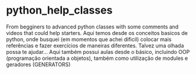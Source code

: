 # python_help_classes
From begginers to advanced
python classes with some comments and videos that could help starters.
Aqui temos desde os conceitos basicos de python, onde busquei (em momentos que achei dificil) colocar mais referências e fazer exercícios de maneiras diferentes.
Talvez uma olhada possa te ajudar...
Aqui também possui aulas desde o básico, incluindo OOP (programação orientada a objetos), também como utilização de modules e geradores (GENERATORS)
